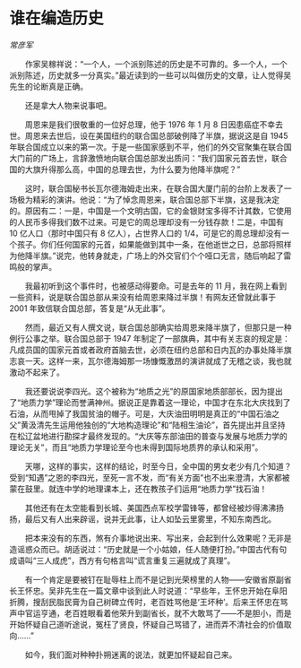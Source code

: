 # 谁在编造历史

*常彦军*

　　作家吴稼祥说：“一个人，一个派别陈述的历史是不可靠的。多一个人，一个派别陈述，历史就多一分真实。”最近读到的一些可以叫做历史的文章，让人觉得吴先生的论断真是正确。

　　还是拿大人物来说事吧。

　　周恩来是我们很敬重的一位好总理，他于 1976 年 1 月 8 日因患癌症不幸去世。周恩来去世后，设在美国纽约的联合国总部破例降了半旗，据说这是自 1945 年联合国成立以来的第一次。于是一些国家感到不平，他们的外交官聚集在联合国大门前的广场上，言辞激愤地向联合国总部发出质问：“我们国家元首去世，联合国的大旗升得那么高，中国的总理去世，为什么要为他降半旗呢？”

　　这时，联合国秘书长瓦尔德海姆走出来，在联合国大厦门前的台阶上发表了一场极为精彩的演讲。他说：“为了悼念周恩来，联合国总部下半旗，这是我决定的。原因有二：一是，中国是一个文明古国，它的金银财宝多得不计其数，它使用的人民币多得我们数不过来。可是它的周总理却没有一分钱存款！二是，中国有 10 亿人口（那时中国只有 8 亿人），占世界人口的 1/4，可是它的周总理却没有一个孩子。你们任何国家的元首，如果能做到其中一条，在他逝世之日，总部将照样为他降半旗。”说完，他转身就走，广场上的外交官们个个哑口无言，随后响起了雷鸣般的掌声。

　　我最初听到这个事件时，也被感动得要命。可是去年的 11 月，我在网上看到一些资料，说是联合国总部从来没有给周恩来降过半旗！有网友还曾就此事于 2001 年致信联合国总部，答复是“从无此事”。

　　然而，最近又有人撰文说，联合国总部确实给周恩来降半旗了，但那只是一种例行公事之举。联合国总部于 1947 年制定了一部旗典，其中有关志哀的规定是：凡成员国的国家元首或者政府首脑去世，必须在纽约总部和日内瓦的办事处降半旗志哀一天。这样一来，瓦尔德海姆那一场慷慨激昂的演讲就成了无稽之谈，我也就激动不起来了。

　　我还要说说李四光。这个被称为“地质之光”的原国家地质部部长，因为提出了“地质力学”理论而誉满神州。据说正是靠着这一理论，中国才在东北大庆找到了石油，从而甩掉了我国贫油的帽子。可是，大庆油田明明是真正的“中国石油之父”黄汲清先生运用他独创的“大地构造理论”和“陆相生油论”，首先提出并且坚持在松辽盆地进行勘探才最终发现的。“大庆等东部油田的普查与发展与地质力学的理论无关”，而且“地质力学理论至今也未得到国际地质界的承认和采用”。

　　天哪，这样的事实，这样的结论，时至今日，全中国的男女老少有几个知道？受到“知遇”之恩的李四光，至死一言不发，而“有关方面”也不出来澄清，大家都被蒙在鼓里。就连中学的地理课本上，还在教孩子们运用“地质力学”找石油！

　　其他还有在太空能看到长城、美国西点军校学雷锋等，都曾经被炒得沸沸扬扬，最后又有人出来辟谣，说并无此事，让人如坠云里雾里，不知东南西北。

　　把本来没有的东西，煞有介事地说出来、写出来，会起到什么效果呢？无非是造谣惑众而已。胡适说过：“历史就是一个小姑娘，任人随便打扮。”中国古代有句成语叫“三人成虎”，西方有句格言叫“谎言重复三遍就成了真理”。

　　有一个肯定是要被钉在耻辱柱上而不是记到光荣榜里的人物——安徽省原副省长王怀忠。吴非先生在一篇文章中谈到此人时说道：“早些年，王怀忠开始在阜阳折腾，搜刮民脂民膏为自己树碑立传时，老百姓骂他是‘王坏种’。后来王怀忠在骂声中官运亨通，老百姓眼看着他荣升到副省长，就不大敢骂了——不是胆小，而是开始怀疑自己道听途说，冤枉了贤良，怀疑自己骂错了，进而弄不清社会的价值取向……”

　　如今，我们面对种种扑朔迷离的说法，就更加怀疑起自己来。